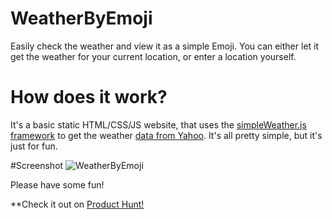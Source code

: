 # WeatherByEmoji
Easily check the weather and view it as a simple Emoji. You can either let it get the weather for your current location, or enter a location yourself.

# How does it work?
It's a basic static HTML/CSS/JS website, that uses the [simpleWeather.js framework](http://simpleweatherjs.com) to get the weather [data from Yahoo](https://developer.yahoo.com/weather/documentation.html#codes). It's all pretty simple, but it's just for fun.

#Screenshot
![WeatherByEmoji](https://raw.githubusercontent.com/cryptixdevelopment/WeatherByEmoji/master/Screenshot.png)

Please have some fun!

**Check it out on [Product Hunt!](https://www.producthunt.com/tech/weather-by-emoji)
